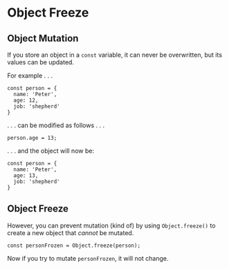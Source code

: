 # Object Freeze


## Object Mutation

If you store an object in a `const` variable, it can never be overwritten, but its values can be updated.

For example . . .

```
const person = {
  name: 'Peter',
  age: 12,
  job: 'shepherd'
}
```

. . . can be modified as follows . . .

```
person.age = 13;
```

. . . and the object will now be:

```
const person = {
  name: 'Peter',
  age: 13,
  job: 'shepherd'
}
```

## Object Freeze

However, you can prevent mutation (kind of) by using `Object.freeze()` to create a new object that *cannot* be mutated.

```
const personFrozen = Object.freeze(person);
```

Now if you try to mutate `personFrozen`, it will not change.
